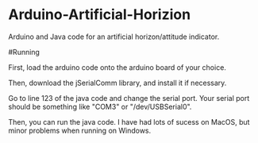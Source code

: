 # Arduino-Artificial-Horizion
 
Arduino and Java code for an artificial horizon/attitude indicator.

#Running

First, load the arduino code onto the arduino board of your choice.

Then, download the jSerialComm library, and install it if necessary.

Go to line 123 of the java code and change the serial port. Your serial port should be something like "COM3" or "/dev/USBSerial0".

Then, you can run the java code. I have had lots of sucess on MacOS, but minor problems when running on Windows.